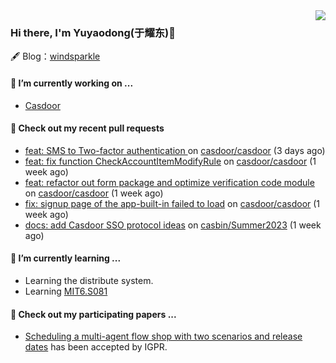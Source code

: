<img align="right" src="https://github-readme-stats.vercel.app/api?username=leo220yuyaodog&show_icons=true&icon_color=805AD5&text_color=718096&bg_color=ffffff&hide_title=true" />

### Hi there, I'm Yuyaodong(于耀东)👋
🖋 Blog：[windsparkle](https://blog.windsparkle.top)
#### 🔭 I’m currently working on ...
- [Casdoor](https://github.com/casdoor)

#### 🔨 Check out my recent pull requests

- [feat: SMS to Two-factor authentication ](https://github.com/casdoor/casdoor/pull/1800) on [casdoor/casdoor](https://github.com/casdoor/casdoor) (3 days ago)
- [feat: fix function CheckAccountItemModifyRule](https://github.com/casdoor/casdoor/pull/1789) on [casdoor/casdoor](https://github.com/casdoor/casdoor) (1 week ago)
- [feat: refactor out form package and optimize verification code module](https://github.com/casdoor/casdoor/pull/1787) on [casdoor/casdoor](https://github.com/casdoor/casdoor) (1 week ago)
- [fix: signup page of the app-built-in failed to load](https://github.com/casdoor/casdoor/pull/1785) on [casdoor/casdoor](https://github.com/casdoor/casdoor) (1 week ago)
- [docs: add Casdoor SSO protocol ideas](https://github.com/casbin/Summer2023/pull/8) on [casbin/Summer2023](https://github.com/casbin/Summer2023) (1 week ago)

#### 🌱 I’m currently learning ...
- Learning the distribute system.
- Learning [MIT6.S081](https://pdos.csail.mit.edu/6.828/2021/schedule.html)

#### 📜 Check out my participating papers ...
- [Scheduling a multi-agent flow shop with two scenarios and release dates](https://www.tandfonline.com/doi/full/10.1080/00207543.2023.2188646) has been accepted by IGPR.

